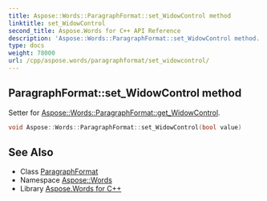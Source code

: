 ```yaml
---
title: Aspose::Words::ParagraphFormat::set_WidowControl method
linktitle: set_WidowControl
second_title: Aspose.Words for C++ API Reference
description: 'Aspose::Words::ParagraphFormat::set_WidowControl method. Setter for Aspose::Words::ParagraphFormat::get_WidowControl in C++.'
type: docs
weight: 78000
url: /cpp/aspose.words/paragraphformat/set_widowcontrol/
---
```

## ParagraphFormat::set_WidowControl method


Setter for [Aspose::Words::ParagraphFormat::get_WidowControl](../get_widowcontrol/).

```cpp
void Aspose::Words::ParagraphFormat::set_WidowControl(bool value)
```

## See Also

* Class [ParagraphFormat](../)
* Namespace [Aspose::Words](../../)
* Library [Aspose.Words for C++](../../../)
